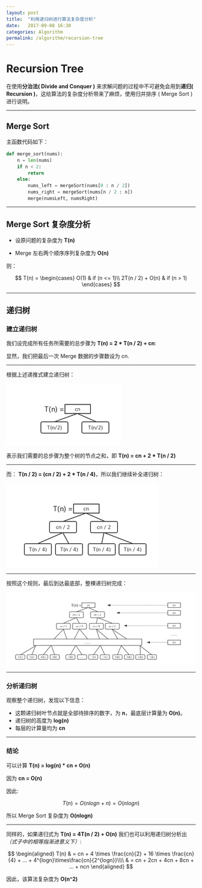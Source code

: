 ```yaml
---
layout: post
title:  "利用递归树进行算法复杂度分析"
date:   2017-09-08 16:30
categories: Algorithm
permalink: /algorithm/recursion-tree
---
```


# Recursion Tree

在使用**分治法( Divide and Conquer )** 来求解问题的过程中不可避免会用到**递归( Recursion )**，这给算法的复杂度分析带来了麻烦，使用归并排序 ( Merge Sort ) 进行说明。

---

## Merge Sort

主函数代码如下：

```py
def merge_sort(nums):
    n = len(nums)
    if n < 2:
        return
    else:
        nums_left = mergeSort(nums[0 : n / 2])
        nums_right = mergeSort(nums[n / 2 : n])
        merge(numsLeft, numsRight)
```

---

## Merge Sort 复杂度分析

* 设原问题的复杂度为 **T(n)**

* Merge 左右两个顺序序列复杂度为 **O(n)**


则：

$$
T(n) = \begin{cases} 
        O(1) & if (n <= 1)\\
        2T(n / 2) + O(n) & if (n > 1)
\end{cases}
$$

---

## 递归树

### 建立递归树

我们设完成所有任务所需要的总步骤为 **T(n) = 2 * T(n / 2) + cn**:

显然，我们把最后一次 Merge 数据的步骤数设为 cn.

---

根据上述递推式建立递归树：

![](../images/algorithm/recursion-tree-part0.png)

表示我们需要的总步骤为整个树的节点之和，即  **T(n) = cn + 2 * T(n / 2)**

---

而： **T(n / 2) = (cn / 2) + 2 * T(n / 4)**，所以我们继续补全递归树：

![](../images/algorithm/recursion-tree-part1.png)

---

按照这个规则，最后到达最底部，整棵递归树完成：

![](../images/algorithm/recursion-tree.png)

---

### 分析递归树

观察整个递归树，发现以下信息：

* 这颗递归树叶节点就是全部待排序的数字，为 **n**，最底层计算量为 **O(n)**。
* 递归树的高度为 **log(n)**
* 每层的计算量均为 **cn**

---

### 结论

可以计算 **T(n) = log(n) * cn + O(n)**

因为 **cn = O(n)**

因此:

$$
T(n) = O(nlogn + n) = O(nlogn)
$$

所以 Merge Sort 复杂度为 **O(nlogn)**

---

同样的，如果递归式为 **T(n) = 4T(n / 2) + O(n)** 我们也可以利用递归树分析出 *（式子中的相等指渐进意义下）*:

$$
\begin{aligned}
T(n) & = cn + 4 \times \frac{cn}{2} + 16 \times \frac{cn}{4} + ... + 4^{logn}\times\frac{cn}{2^{logn}}\\\\
& = cn + 2cn + 4cn + 8cn + ... + ncn
\end{aligned}
$$

因此，该算法复杂度为 **O(n^2)**